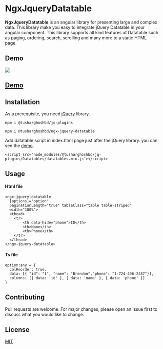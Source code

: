 # NgxJqueryDatatable

**NgxJqueryDatatable** is an angular library for presenting large and complex data. This library make you easy to integrate jQuery Datatable in your angular component. This library supports all kind features of Datatable such as paging, ordering, search, scrolling and many more to a static HTML page.

## Demo
![](https://media.giphy.com/media/gFnYn9gI5rQBmNXqwl/giphy.gif)

 ## [Demo](https://stackblitz.com/edit/ngx-jquery-datatable?file=src/app/app.component.ts)

## Installation

As a prerequisite, you need [jQuery](https://code.jquery.com) library.

```angular
npm i @tusharghoshbd/jq-plugins

npm i @tusharghoshbd/ngx-jquery-datatable
```
Add datatable script in index.html page just after the jQuery library. you can see the [demo](https://stackblitz.com/edit/ngx-jquery-datatable?file=src/app/app.component.ts).

```<script src="node_modules/@tusharghoshbd/jq-plugins/Datatables/datatables.min.js"></script>```


## Usage

#### Html file
```angular
<ngx-jquery-datatable 
  [options]="option"
  paginationLength="true" tableClass="table table-striped"
  width="100%">
  <thead>
	<tr>
		<th data-hide="phone">ID</th>
		<th>Name</th>
		<th>Phone</th>
	</tr>
  </thead>
</ngx-jquery-datatable>
```

#### Ts file
```angular
option:any = {
  colReorder: true,
  data: [{ "id": "1", "name": "Brendan","phone": "1-724-406-2487"}],
  columns: [{ data: 'id' }, { data: 'name' }, { data: 'phone' }]
}
```

## Contributing
Pull requests are welcome. For major changes, please open an issue first to discuss what you would like to change.



## License
[MIT](https://choosealicense.com/licenses/mit/)